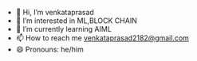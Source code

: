 - 👋 Hi, I’m venkataprasad
- 👀 I’m interested in ML,BLOCK CHAIN
- 🌱 I’m currently learning AIML
- 📫 How to reach me venkataprasad2182@gmail.com
- 😄 Pronouns: he/him

<!---
venkataprasad28/venkataprasad28 is a ✨ special ✨ repository because its `README.md` (this file) appears on your GitHub profile.
You can click the Preview link to take a look at your changes.
--->
